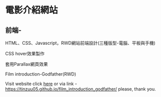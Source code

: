 <h1>電影介紹網站</h1>
<h2>前端-</h2>
<p>HTML、CSS、Javascript，RWD網站前端設計(三種版型-電腦、平板與手機)</p>
<p>CSS hover效果製作</p>
<p>套用Parallax網頁效果</p>

Film introduction-Godfather(RWD)

Visit website click <a href="https://tinzuu05.github.io/film_introduction_godfather/">here<a> or via link - https://tinzuu05.github.io/film_introduction_godfather/ please, thank you.

